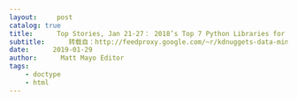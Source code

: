 ```yaml
---
layout:     post
catalog: true
title:      Top Stories, Jan 21-27： 2018’s Top 7 Python Libraries for Data Science and AI; Your AI skills are worth less than you think
subtitle:      转载自：http://feedproxy.google.com/~r/kdnuggets-data-mining-analytics/~3/f7_zXiqqXNY/top-news-week-0121-0127.html
date:      2019-01-29
author:      Matt Mayo Editor
tags:
    - doctype
    - html
---
```






